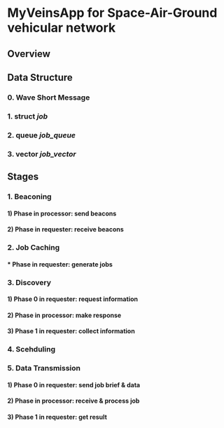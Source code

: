 # MyVeinsApp for Space-Air-Ground vehicular network

## Overview

## Data Structure
### 0. Wave Short Message
### 1. struct *job*
### 2. queue<int> *job_queue*
### 3. vector<int> *job_vector*

## Stages
### 1. Beaconing
#### 1) Phase in processor: send beacons

#### 2) Phase in requester: receive beacons

### 2. Job Caching
#### * Phase in requester: generate jobs

### 3. Discovery
#### 1) Phase 0 in requester: request information

#### 2) Phase in processor: make response

#### 3) Phase 1 in requester: collect information

### 4. Scehduling

### 5. Data Transmission
#### 1) Phase 0 in requester: send job brief & data

#### 2) Phase in processor: receive & process job

#### 3) Phase 1 in requester: get result
